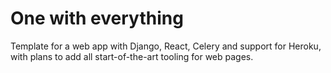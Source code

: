 # One with everything

Template for a web app with Django, React, Celery and support
for Heroku, with plans to add all start-of-the-art tooling for
web pages.
